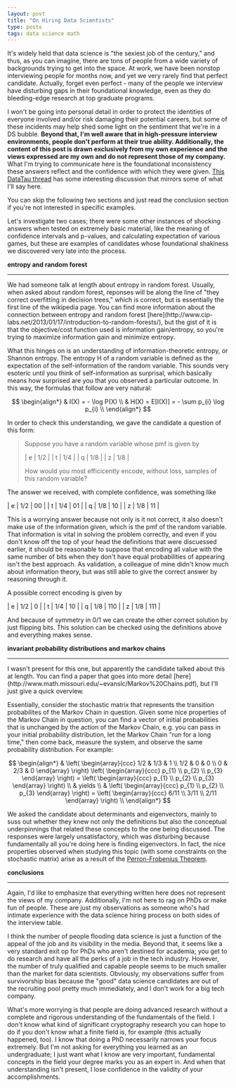 ```yaml
---
layout: post
title: "On Hiring Data Scientists"
type: posts
tags: data science math
---
```


It's widely held that data science is "the sexiest job of the century," and thus, as you can imagine, there are tons of people from a wide variety of backgrounds trying to get into the space. At work, we have been nonstop interviewing people for months now, and yet we very rarely find that perfect candidate. Actually, forget even perfect - many of the people we interview have disturbing gaps in their foundational knowledge, even as they do bleeding-edge research at top graduate programs.

I won't be going into personal detail in order to protect the identities of everyone involved and/or risk damaging their potential careers, but some of these incidents may help shed some light on the sentiment that we're in a DS bubble. **Beyond that, I'm well aware that in high-pressure interview environments, people don't perform at their true ability. Additionally, the content of this post is drawn exclusively from my own experience and the views expressed are my own and do not represent those of my company.** What I'm trying to communicate here is the foundational inconsistency these answers reflect and the confidence with which they were given. [This DataTau thread](http://www.datatau.com/item?id=6758) has some interesting discussion that mirrors some of what I'll say here.

You can skip the following two sections and just read the conclusion section if you're not interested in specific examples.

Let's investigate two cases; there were some other instances of shocking answers when tested on extremely basic material, like the meaning of confidence intervals and p-values, and calculating expectation of various games, but these are examples of candidates whose foundational shakiness we discovered very late into the process.

**entropy and random forest**
<hr>
We had someone talk at length about entropy in random forest. Usually, when asked about random forest, reponses will be along the line of "they correct overfitting in decision trees," which is correct, but is essentially the first line of the wikipedia page. You can find more information about the connection between entropy and random forest [here](http://www.cip-labs.net/2013/01/17/introduction-to-random-forests/), but the gist of it is that the objective/cost function used is information gain/entropy, so you're trying to maximize information gain and minimize entropy.

What this hinges on is an understanding of information-theoretic entropy, or Shannon entropy. The entropy H of a random variable is defined as the expectation of the self-information of the random variable. This sounds very esoteric until you think of self-information as surprisal, which basically means how surprised are you that you observed a particular outcome. In this way, the formulas that follow are very natural:

$$
\begin{align*}
  & I(X) = - \log P(X) \\
  & H(X) = E[I(X)] = - \sum p_{i} \log p_{i} \\
\end{align*}
$$

In order to check this understanding, we gave the candidate a question of this form:

>Suppose you have a random variable whose pmf is given by
>
>| e | 1/2 |
>| t | 1/4 |
>| q | 1/8 |
>| z | 1/8 |
>
>How would you most efficicently encode, without loss, samples of this random variable?

The answer we received, with complete confidence, was something like

| e | 1/2 | 00 |
| t | 1/4 | 01 |
| q | 1/8 | 10 |
| z | 1/8 | 11 |

This is a worrying answer because not only is it not correct, it also doesn't make use of the information given, which is the pmf of the random variable. That information is vital in solving the problem correctly, and even if you don't know off the top of your head the definitions that were discuessed earlier, it should be reasonable to suppose that encoding all value with the same number of bits when they don't have equal probabilities of appearing isn't the best approach. As validation, a colleague of mine didn't know much about information theory, but was still able to give the correct answer by reasoning through it.

A possible correct encoding is given by

| e | 1/2 | 0 |
| t | 1/4 | 10 |
| q | 1/8 | 110 |
| z | 1/8 | 111 |

And because of symmetry in 0/1 we can create the other correct solution by just flipping bits. This solution can be checked using the definitions above and everything makes sense.

**invariant probability distributions and markov chains**
<hr>
I wasn't present for this one, but apparently the candidate talked about this at length. You can find a paper that goes into more detail [here](http://www.math.missouri.edu/~evanslc/Markov%20Chains.pdf), but I'll just give a quick overview.

Essentially, consider the stochastic matrix that represents the transition probabilites of the Markov Chain in question. Given some nice properties of the Markov Chain in question, you can find a vector of initial probabilities that is unchanged by the action of the Markov Chain, e.g. you can pass in your initial probability distribution, let the Markov Chain "run for a long time," then come back, measure the system, and observe the same probability distribution. For example:

$$
\begin{align*}
  & \left( \begin{array}{ccc}
1/2 & 1/3 & 1 \\
1/2 & 0 & 0 \\
0 & 2/3 & 0 \end{array} \right) \left( \begin{array}{ccc}
p_{1} \\
p_{2} \\
p_{3} \end{array} \right) = \left( \begin{array}{ccc}
p_{1} \\
p_{2} \\
p_{3} \end{array} \right) \\
  & yields \\
  & \left( \begin{array}{ccc}
p_{1} \\
p_{2} \\
p_{3} \end{array} \right) = \left( \begin{array}{ccc}
6/11 \\
3/11 \\
2/11 \end{array} \right) \\
\end{align*}
$$

We asked the candidate about determinants and eigenvectors, mainly to suss out whether they knew not only the definitions but also the conceptual underpinnings that related these concepts to the one being discussed. The responses were largely unsatisfactory, which was disturbing because fundamentally all you're doing here is finding eigenvectors. In fact, the nice properties observed when studying this topic (with some constraints on the stochastic matrix) arise as a result of the [Perron-Frobenius Theorem](http://en.wikipedia.org/wiki/Perron%E2%80%93Frobenius_theorem).

**conclusions**
<hr>
Again, I'd like to emphasize that everything written here does not represent the views of my company. Additionally, I'm not here to rag on PhDs or make fun of people. These are just my observations as someone who's had intimate experience with the data science hiring process on both sides of the interview table.

I think the number of people flooding data science is just a function of the appeal of the job and its visibility in the media. Beyond that, it seems like a very standard exit op for PhDs who aren't destined for academia; you get to do research and have all the perks of a job in the tech industry. However, the number of truly qualified and capable people seems to be much smaller than the market for data scientists. Obviously, my observations suffer from survivorship bias because the "good" data science candidates are out of the recruiting pool pretty much immediately, and I don't work for a big tech company.

What's more worrying is that people are doing advanced research without a complete and rigorous understanding of the fundamentals of the field. I don't know what kind of significant cryptography research you can hope to do if you don't know what a finite field is, for example (this actually happened, too). I know that doing a PhD necessarily narrows your focus extremely. But I'm not asking for everything you learned as an undergraduate; I just want what I know are very important, fundamental concepts in the field your degree marks you as an expert in. And when that understanding isn't present, I lose confidence in the validity of your accomplishments.
